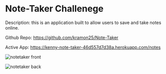 # Note-Taker Challenege

Description: this is an application built to allow users to save and take notes online.

Github Repo: https://github.com/kramon25/Note-Taker

Active App: https://kenny-note-taker-46d557d7d38a.herokuapp.com/notes


![notetaker front](https://github.com/kramon25/Note-Taker/assets/133789904/05e9deb0-a389-480a-94c1-023debe898b0)



![notetaker back](https://github.com/kramon25/Note-Taker/assets/133789904/f009e0c6-2115-46ef-af1f-435eacc84d4e)
